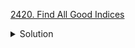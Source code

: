 [2420. Find All Good Indices](https://leetcode.com/contest/weekly-contest-312/problems/find-all-good-indices/)

<details><summary>Solution</summary>

![](https://github.com/archishmanghos/code-images/blob/master/Leetcode/2420.png)

</details>
